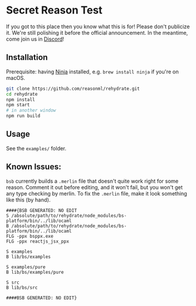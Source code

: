 # Secret Reason Test

If you got to this place then you know what this is for! Please don't publicize it. We're still polishing it before the official announcement. In the meantime, come join us in [Discord](discord.gg/reasonml)!

## Installation

Prerequisite: having [Ninja](https://ninja-build.org/) installed, e.g. `brew install ninja` if you're on macOS.

```sh
git clone https://github.com/reasonml/rehydrate.git
cd rehydrate
npm install
npm start
# in another window
npm run build
```

## Usage
See the `examples/` folder.


## Known Issues:

`bsb` currently builds a `.merlin` file that doesn't quite work right for some reason.
Comment it out before editing, and it won't fail, but you won't get any type checking by merlin.
To fix the `.merlin` file,  make it look something like this (by hand).


```
####{BSB GENERATED: NO EDIT
S /absolute/path/to/rehydrate/node_modules/bs-platform/bin/../lib/ocaml
B /absolute/path/to/rehydrate/node_modules/bs-platform/bin/../lib/ocaml
FLG -ppx bsppx.exe
FLG -ppx reactjs_jsx_ppx

S examples
B lib/bs/examples

S examples/pure
B lib/bs/examples/pure

S src
B lib/bs/src

####BSB GENERATED: NO EDIT}
```
